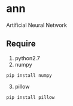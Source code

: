 # ann
Artificial Neural Network

## Require
1. python2.7
2. numpy
```
pip install numpy
```
3. pillow
```
pip install pillow
```
